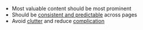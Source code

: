 * Most valuable content should be most prominent
* Should be [consistent and predictable](http://pointnorth.io/#consistency-and-predictability) across pages
* Avoid [clutter](http://pointnorth.io/#signal-to-noise-ratio) and reduce [complication](http://pointnorth.io/#complexity-and-complication)